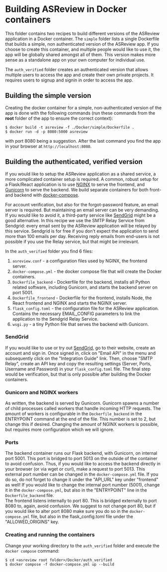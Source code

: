 # Building ASReview in Docker containers

This folder contains two recipes to build different versions of the ASReview application in a Docker container. The `simple` folder lists a single Dockerfile that builds a simple, non authenticated version of the ASReview app. If you choose to create this container, and multiple people would like to use it, the app will be globally shared amongst all of them. This version makes more sense as a standalone app on your own computer for individual use.

The `auth_verified` folder creates an authenticated version that allows multiple users to access the app and create their own private projects. It requires users to signup and signin in order to access the app.

## Building the simple version

Creating the docker container for a simple, non-authenticated version of the app is done with the following commands (run these commands from the __root__ folder of the app to ensure the correct context):

```
$ docker build -t asreview -f ./Docker/simple/Dockerfile .
$ docker run -d -p 8080:5000 asreview
```

with port 8080 being a suggestion. After the last command you find the app in your browser at `http://localhost:8080`.

## Building the authenticated, verified version

If you would like to setup the ASReview application as a shared service, a more complicated container setup is required. A common, robust setup for a Flask/React application is to use [NGINX](https://www.nginx.com/) to serve the frontend, and [Gunicorn](https://gunicorn.org/) to serve the backend. We build separate containers for both front- and backend with [docker-compose](https://docs.docker.com/compose/).

For account verification, but also for the forgot-password feature, an email server is required. But maintaining an email server can be very demanding. If you would like to avoid it, a third-party service like [SendGrid](https://sendgrid.com/) might be a good alternative. In this recipe we use the SMTP Relay Service from Sendgrid: every email sent by the ASReview application will be relayed by this service. Sendgrid is for free if you don't expect the application to send more than 100 emails per day. Receiving reply emails from end-users is not possible if you use the Relay service, but that might be irrelevant.

In the `auth_verified` folder you find 6 files:
1. `asreview.conf` - a configuration files used by NGINX, the frontend server.
2. `docker-compose.yml` - the docker compose file that will create the Docker containers.
3. `Dockerfile_backend` - Dockerfile for the backend, installs all Python related software, including Gunicorn, and starts the backend server on port 5001.
4. `Dockerfile_frontend` - Dockerfile for the frontend, installs Node, the React frontend and NGINX and starts the NGINX server.
5. `flask_config.toml` - the configuration file for the ASReview application. Contains the necessary EMAIL_CONFIG parameters to link the application to the Sendgrid Relay Service.
6. `wsgi.py` - a tiny Python file that serves the backend with Gunicorn.

### SendGrid

If you would like to use or try out [SendGrid](https://sendgrid.com/), go to their website, create an account and sign in. Once signed in, click on "Email API" in the menu and subsequently click on the "Integration Guide" link. Then, choose "SMTP Relay", create an API key and copy the resulting settings (Server, Ports, Username and Password) in your `flask_config.toml` file. The final step would be verification, but that is only possible after building the Docker containers.

### Gunicorn and NGINX workers

As written, the backend is served by Gunicorn. Gunicorn spawns a number of child processes called workers that handle incoming HTTP requests. The amount of workers is configurable in the `Dockerfile_backend` in the ENTRYPOINT command at the end of the file. This number is set to 2, but change this if desired. Changing the amount of NGINX workers is possible, but requires more configuration which we will ignore.

### Ports

The backend container runs our Flask backend, with Gunicorn, on internal port 5001. This port is bridged to port 5013 on the outside of the container to avoid confusion. Thus, if you would like to access the backend directly in your browser (or via wget or curl), make a request to port 5013. This external port number can be changed in the `docker-compose.yml` file. If you do so, do not forget to change it under the "API_URL" key under "frontend" as well! If you would like to change the internal port number (5001), change it in the `docker-compose.yml`, but also in the "ENTRYPOINT" line in the `Dockerfile_backend` file.\
The frontend listens internally to port 80. This is bridged externally to port 8080 to, again, avoid confusion. We suggest to not change port 80, but if you would like to alter port 8080 make sure you do so in the `docker-compose.yml` file, but also in the flask_config.toml file under the "ALLOWED_ORIGINS" key.

### Creating and running the containers

Change your working directory to the `auth_verified` folder and execute the `docker compose` command:

```
$ cd <asreview root folder>/Docker/auth_verified
$ docker compose -f docker-compose.yml up --build
```